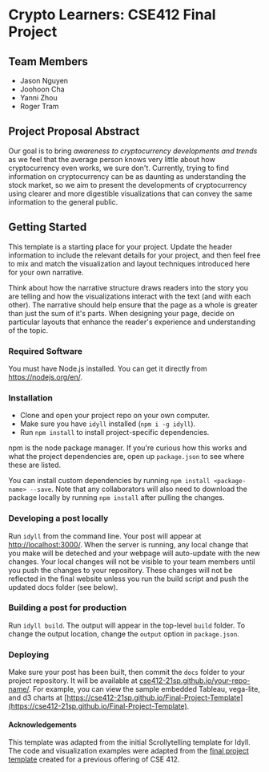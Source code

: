 # Crypto Learners: CSE412 Final Project

## Team Members

- Jason Nguyen
- Joohoon Cha
- Yanni Zhou
- Roger Tram

## Project Proposal Abstract

Our goal is to bring _awareness to cryptocurrency developments and trends_ as we feel that the average person knows very little about how cryptocurrency even works, we sure don't. Currently, trying to find information on cryptocurrency can be as daunting as understanding the stock market, so we aim to present the developments of cryptocurrency using clearer and more digestible visualizations that can convey the same information to the general public.

## Getting Started

This template is a starting place for your project. Update the header information to include the relevant details for your project, and then feel free to mix and match the visualization and layout techniques introduced here for your own narrative.

Think about how the narrative structure draws readers into the story you are telling and how the visualizations interact with the text (and with each other). The narrative should help ensure that the page as a whole is greater than just the sum of it's parts. When designing your page, decide on particular layouts that enhance the reader's experience and understanding of the topic.

### Required Software

You must have Node.js installed. You can get it directly from https://nodejs.org/en/.

### Installation

- Clone and open your project repo on your own computer.
- Make sure you have `idyll` installed (`npm i -g idyll`).
- Run `npm install` to install project-specific dependencies.

npm is the node package manager. If you're curious how this works and what the project dependencies are, open up `package.json` to see where these are listed.

You can install custom dependencies by running `npm install <package-name> --save`. Note that any collaborators will also need to download the package locally by running `npm install` after pulling the changes.

### Developing a post locally

Run `idyll` from the command line. Your post will appear at [http://localhost:3000/](http://localhost:3000/). When the server is running, any local change that you make will be deteched and your webpage will auto-update with the new changes. Your local changes will not be visible to your team members until you push the changes to your repository. These changes will not be reflected in the final website unless you run the build script and push the updated docs folder (see below).

### Building a post for production

Run `idyll build`. The output will appear in the top-level `build` folder. To change the output location, change the `output` option in `package.json`.

### Deploying

Make sure your post has been built, then commit the `docs` folder to your project repository. It will be available at [cse412-21sp.github.io/your-repo-name/](). For example, you can view the sample embedded Tableau, vega-lite, and d3 charts at [https://cse412-21sp.github.io/Final-Project-Template](https://cse412-21sp.github.io/Final-Project-Template).

#### Acknowledgements

This template was adapted from the initial Scrollytelling template for Idyll. The code and visualization examples were adapted from the [final project template](https://github.com/cse412-21w/project-demo) created for a previous offering of CSE 412.
